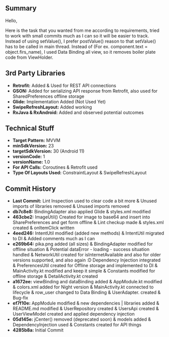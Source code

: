 <h2>Summary</h2>
Hello,

Here is the task that you wanted from me according to requirements, tried to work with small commits much as I can so it will be easier to track. Instead of using setValue(), I prefer 
postValue() reason to that setValue() has to be called in main thread. Instead of (For ex. component.text = object.firs_name), I used Data Binding all view, so it removes boiler plate code
from ViewHolder. 


<h2>3rd Party Libraries</h2>
<ul>
<li><b>Retrofit:</b> Added & Used for REST API connections </li> 
<li><b>GSON:</b> Added for serializing API response from Retrofit, also used for SharedPreferences offline storage </li>
<li><b>Glide:</b> Implementation Added (Not Used Yet) </li>
<li><b>SwipeRefreshLayout:</b> Added working </li>
<li><b>RxJava & RxAndroid:</b> Added and observed potential outcomes </li>
</ul>


<h2>Technical Stuff</h2>
<ul>
<li><b>Target Pattern:</b> MVVM </li>
<li><b>minSdkVersion:</b> 23 </li>
<li><b>targetSdkVersion:</b> 30 (Android 11) </li>
<li><b>versionCode:</b> 1 </li>
<li><b>versionName:</b> 1.0 </li>
<li><b>For API Calls:</b> Coroutines & Retrofit used </li>
<li><b>Type Of Layouts Used:</b> ConstraintLayout & SwipeRefreshLayout </li>
</ul>


<h2>Commit History</h2>
<ul>
<li><b>Last Commit:</b> Lint Inspection used to clear code a bit more & Unused imports of libraries removed & Unused imports removed</li>
<li><b>db7c8e8:</b> BindingAdapter also applied Glide & styles.xml modified</li>
<li><b>463cbe2:</b> ImageUtil() Created for image to base64 and insert into SharePreferences and get form offline &  Lint checkup made & styles.xml created & onItemClick written</li>
<li><b>4eed246:</b> IntentUtil modified (added new methods) & IntentUtil migrated to DI & Added comments much as I can </li>
<li><b>e269b64:</b> pika.png added (all sizes) &  BindingAdapter modified for offline situation &  Potential dataError - loading - success situation handled &  NetworkUtil created for isInternetAvailable and also for older versions supported, and also again :D Dependency Injection integrated & PreferencesUtil created for Offline storage and implemented to DI & MainActivity.kt modified and keep it simple & Constants modified for offline storage & DetailActivity.kt created</li>
<li><b>a1672ee:</b> viewBinding and dataBinding added & AppModule.kt modified & colors.xml added for Night  version & MainActivity.kt connected to lifecycle & row_user changed to Data Binding & UserAdapter. created & Bug-fix</li>
<li><b>ef7f10e:</b> AppModule modified & new dependencies | libraries added & README.md modified & UserRepository created & UsersApi created & UserViewModel created and applied dependency injection</li>
<li><b>05d145e:</b> jCenter() removed (deprecated soon) & models added & DependencyInjection used & Constants created for API things</li>
<li><b>4285b8a:</b> Initial Commit </li>
</ul>